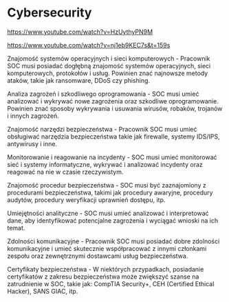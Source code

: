 # Cybersecurity

https://www.youtube.com/watch?v=HzUythyPN9M

https://www.youtube.com/watch?v=nj1eb9KEC7s&t=159s

Znajomość systemów operacyjnych i sieci komputerowych - Pracownik SOC musi posiadać dogłębną znajomość systemów operacyjnych, sieci komputerowych, protokołów i usług. Powinien znać najnowsze metody ataków, takie jak ransomware, DDoS czy phishing.

Analiza zagrożeń i szkodliwego oprogramowania - SOC musi umieć analizować i wykrywać nowe zagrożenia oraz szkodliwe oprogramowanie. Powinien znać sposoby wykrywania i usuwania wirusów, robaków, trojanów i innych zagrożeń.

Znajomość narzędzi bezpieczeństwa - Pracownik SOC musi umieć obsługiwać narzędzia bezpieczeństwa takie jak firewalle, systemy IDS/IPS, antywirusy i inne.

Monitorowanie i reagowanie na incydenty - SOC musi umieć monitorować sieć i systemy informatyczne, wykrywać i analizować incydenty oraz reagować na nie w czasie rzeczywistym.

Znajomość procedur bezpieczeństwa - SOC musi być zaznajomiony z procedurami bezpieczeństwa, takimi jak procedury awaryjne, procedury audytów, procedury weryfikacji uprawnień dostępu, itp.

Umiejętności analityczne - SOC musi umieć analizować i interpretować dane, aby identyfikować potencjalne zagrożenia i wyciągać wnioski na ich temat.

Zdolności komunikacyjne - Pracownik SOC musi posiadać dobre zdolności komunikacyjne i umieć skutecznie współpracować z innymi członkami zespołu oraz zewnętrznymi dostawcami usług bezpieczeństwa.

Certyfikaty bezpieczeństwa - W niektórych przypadkach, posiadanie certyfikatów z zakresu bezpieczeństwa może zwiększyć szanse na zatrudnienie w SOC, takie jak: CompTIA Security+, CEH (Certified Ethical Hacker), SANS GIAC, itp.
